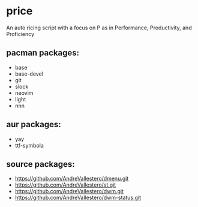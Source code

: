 # price
An auto ricing script with a focus on P as in Performance, Productivity, and Proficiency

## pacman packages:
* base
* base-devel
* git
* slock
* neovim
* light
* nnn

## aur packages:
* yay
* ttf-symbola

## source packages:
* https://github.com/AndreVallestero/dmenu.git
* https://github.com/AndreVallestero/st.git
* https://github.com/AndreVallestero/dwm.git
* https://github.com/AndreVallestero/dwm-status.git

